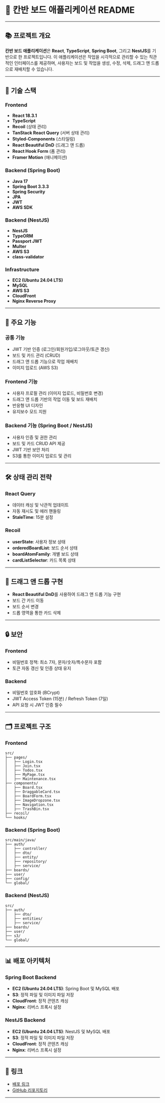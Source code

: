 # 📝 **칸반 보드 애플리케이션 README**

---

## 📚 **프로젝트 개요**

**칸반 보드 애플리케이션**은 **React**, **TypeScript**, **Spring Boot**, 그리고 **NestJS**를 기반으로 한 프로젝트입니다. 이 애플리케이션은 작업을 시각적으로 관리할 수 있는 직관적인 인터페이스를 제공하며, 사용자는 보드 및 작업을 생성, 수정, 삭제, 드래그 앤 드롭으로 재배치할 수 있습니다.

---

## 🚀 **기술 스택**

### **Frontend**  
- **React 18.3.1**  
- **TypeScript**  
- **Recoil** (상태 관리)  
- **TanStack React Query** (서버 상태 관리)  
- **Styled-Components** (스타일링)  
- **React Beautiful DnD** (드래그 앤 드롭)  
- **React Hook Form** (폼 관리)  
- **Framer Motion** (애니메이션)  

### **Backend (Spring Boot)**  
- **Java 17**  
- **Spring Boot 3.3.3**  
- **Spring Security**  
- **JPA**  
- **JWT**  
- **AWS SDK**  

### **Backend (NestJS)**  
- **NestJS**  
- **TypeORM**  
- **Passport JWT**  
- **Multer**  
- **AWS S3**  
- **class-validator**  

### **Infrastructure**  
- **EC2 (Ubuntu 24.04 LTS)**  
- **MySQL**  
- **AWS S3**  
- **CloudFront**  
- **Nginx Reverse Proxy**  

---

## 🌟 **주요 기능**

### **공통 기능**  
- JWT 기반 인증 (로그인/회원가입/로그아웃/토큰 갱신)  
- 보드 및 카드 관리 (CRUD)  
- 드래그 앤 드롭 기능으로 작업 재배치  
- 이미지 업로드 (AWS S3)  

### **Frontend 기능**  
- 사용자 프로필 관리 (이미지 업로드, 비밀번호 변경)  
- 드래그 앤 드롭 기반의 작업 이동 및 보드 재배치  
- 반응형 UI 디자인  
- 유지보수 모드 지원  

### **Backend 기능 (Spring Boot / NestJS)**  
- 사용자 인증 및 권한 관리  
- 보드 및 카드 CRUD API 제공  
- JWT 기반 보안 처리  
- S3를 통한 이미지 업로드 및 관리  

---

## 🛠️ **상태 관리 전략**

### **React Query**  
- 데이터 캐싱 및 낙관적 업데이트  
- 자동 재시도 및 에러 핸들링  
- **StaleTime**: 15분 설정  

### **Recoil**  
- **userState**: 사용자 정보 상태  
- **orderedBoardList**: 보드 순서 상태  
- **boardAtomFamily**: 개별 보드 상태  
- **cardListSelector**: 카드 목록 상태  

---

## 🔄 **드래그 앤 드롭 구현**

- **React Beautiful DnD**를 사용하여 드래그 앤 드롭 기능 구현  
- 보드 간 카드 이동  
- 보드 순서 변경  
- 드롭 영역을 통한 카드 삭제  

---

## 🔒 **보안**

### **Frontend**  
- 비밀번호 정책: 최소 7자, 문자/숫자/특수문자 포함  
- 토큰 자동 갱신 및 인증 상태 유지  

### **Backend**  
- 비밀번호 암호화 (BCrypt)  
- JWT Access Token (15분) / Refresh Token (7일)  
- API 요청 시 JWT 인증 필수  

---

## 🗂️ **프로젝트 구조**

### **Frontend**
```
src/
├── pages/
│   ├── Login.tsx
│   ├── Join.tsx
│   ├── Todos.tsx
│   ├── MyPage.tsx
│   ├── Maintenance.tsx
├── components/
│   ├── Board.tsx
│   ├── DraggableCard.tsx
│   ├── BoardForm.tsx
│   ├── ImageDropzone.tsx
│   ├── Navigation.tsx
│   ├── TrashBin.tsx
├── recoil/
└── hooks/
```

### **Backend (Spring Boot)**
```
src/main/java/
├── auth/
│   ├── controller/
│   ├── dto/
│   ├── entity/
│   ├── repository/
│   ├── service/
├── boards/
├── user/
├── config/
└── global/
```

### **Backend (NestJS)**
```
src/
├── auth/
│   ├── dto/
│   ├── entities/
│   ├── service/
├── boards/
├── user/
├── s3/
└── global/
```

---

## 📊 **배포 아키텍처**

### **Spring Boot Backend**
- **EC2 (Ubuntu 24.04 LTS)**: Spring Boot 및 MySQL 배포
- **S3**: 정적 파일 및 이미지 파일 저장
- **CloudFront**: 정적 콘텐츠 캐싱
- **Nginx**: 리버스 프록시 설정

### **NestJS Backend**
- **EC2 (Ubuntu 24.04 LTS)**: NestJS 및 MySQL 배포
- **S3**: 정적 파일 및 이미지 파일 저장
- **CloudFront**: 정적 콘텐츠 캐싱
- **Nginx**: 리버스 프록시 설정

---

## 📎 **링크**

- [배포 링크](https://d362dj0rdk52ph.cloudfront.net)  
- [GitHub 리포지토리](https://github.com/orgs/Sunnies-Memo/repositories)  

---
